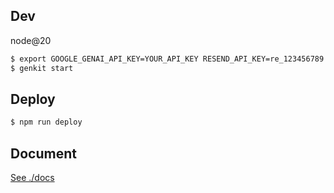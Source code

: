 ## Dev
node@20

```zsh
$ export GOOGLE_GENAI_API_KEY=YOUR_API_KEY RESEND_API_KEY=re_123456789
$ genkit start
```

## Deploy

```zsh
$ npm run deploy
```

## Document
[See ./docs](./docs/)
